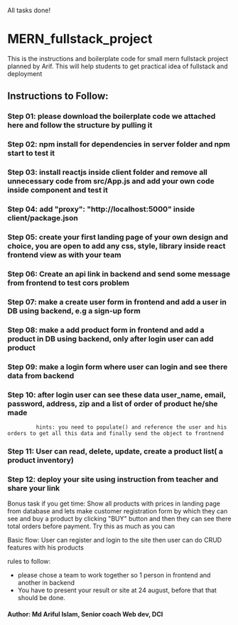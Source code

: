 All tasks done!

# MERN_fullstack_project
This is the instructions and boilerplate code for small mern fullstack project planned by Arif. This will help students to get practical idea of fullstack and deployment 

## Instructions to Follow:

### Step 01: please download the boilerplate code we attached here and follow the structure by pulling it
### Step 02: npm install for dependencies in server folder and npm start to test it
### Step 03: install reactjs inside client folder and remove all unnecessary code from src/App.js and add your own code inside component and test it
### Step 04: add "proxy": "http://localhost:5000" inside client/package.json 
### Step 05: create your first landing page of your own design and choice, you are open to add any css, style, library inside react frontend view as with your team
### Step 06: Create an api link in backend and send some message from frontend to test cors problem
### Step 07: make a create user form in frontend and add a user in DB using backend, e.g a sign-up form
### Step 08: make a add product form in frontend and add a product in DB using backend, only after login user can add product
### Step 09: make a login form where user can login and see there data from backend
### Step 10: after login user can see these data user_name, email, password, address, zip and a list of order of product he/she made
             hints: you need to populate() and reference the user and his orders to get all this data and finally send the object to frontnend 
### Step 11: User can read, delete, update, create a product list( a product inventory)
### Step 12: deploy your site using instruction from teacher and share your link

Bonus task if you get time:
Show all products with prices in landing page from database and lets make customer registration form by which they can see and buy a product by clicking "BUY" button and then they can see there total orders before payment. Try this as much as you can

Basic flow:
User can register and login to the 
site then user can do CRUD features with his products 

rules to follow:
- please chose a team to work together so 1 person in frontend and another in backend
- You have to present your result or site at 24 august, before that that should be done.


#### Author: Md Ariful Islam, Senior coach Web dev, DCI
